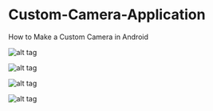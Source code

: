 # Custom-Camera-Application
How to Make a Custom Camera in Android


![alt tag](https://s30.postimg.org/ga16u0wjl/image1.jpg)


![alt tag](https://s30.postimg.org/ouz3yxw3l/image3.jpg)


![alt tag](https://s30.postimg.org/s0jpp5ept/image2.jpg)


![alt tag](https://s30.postimg.org/hg9s6ka81/image4.jpg)




